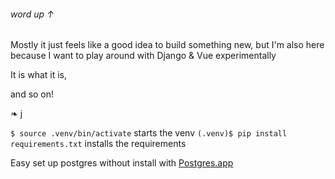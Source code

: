 ###### word up &#x2191;

Mostly it just feels like a good idea to build something new, but I'm also here because I want to play around with Django & Vue experimentally

It is what it is,

and so on!

&#x2767; j

`$ source .venv/bin/activate` starts the venv
`(.venv)$ pip install requirements.txt` installs the requirements

Easy set up postgres without install with [Postgres.app](https://postgresapp.com/)
